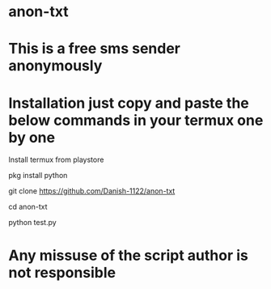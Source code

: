 # anon-txt


# This is a free sms sender anonymously 

# Installation just copy and paste the below commands in your termux one by one  

Install termux from playstore

pkg install python 

git clone https://github.com/Danish-1122/anon-txt

cd anon-txt

python test.py

# Any missuse of the script author is not responsible 
